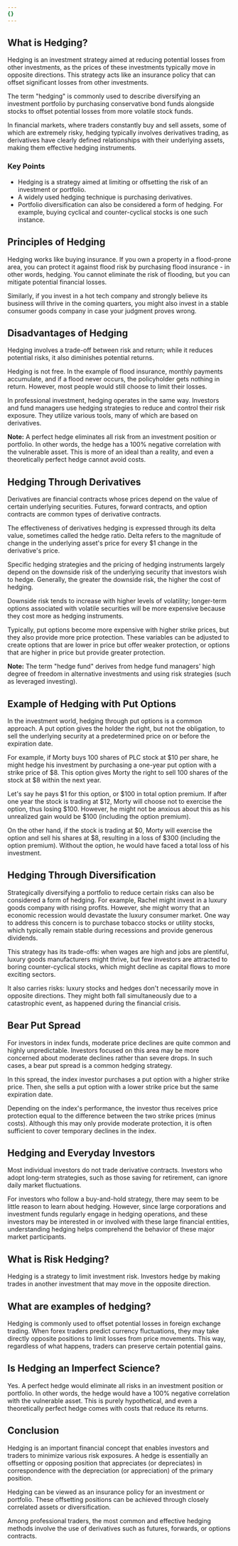 ```yaml
---
{}
---
```


## What is Hedging?

Hedging is an investment strategy aimed at reducing potential losses from other investments, as the prices of these investments typically move in opposite directions. This strategy acts like an insurance policy that can offset significant losses from other investments.

The term "hedging" is commonly used to describe diversifying an investment portfolio by purchasing conservative bond funds alongside stocks to offset potential losses from more volatile stock funds.

In financial markets, where traders constantly buy and sell assets, some of which are extremely risky, hedging typically involves derivatives trading, as derivatives have clearly defined relationships with their underlying assets, making them effective hedging instruments.

### Key Points

- Hedging is a strategy aimed at limiting or offsetting the risk of an investment or portfolio.
- A widely used hedging technique is purchasing derivatives.
- Portfolio diversification can also be considered a form of hedging. For example, buying cyclical and counter-cyclical stocks is one such instance.

## Principles of Hedging

Hedging works like buying insurance. If you own a property in a flood-prone area, you can protect it against flood risk by purchasing flood insurance - in other words, hedging. You cannot eliminate the risk of flooding, but you can mitigate potential financial losses.

Similarly, if you invest in a hot tech company and strongly believe its business will thrive in the coming quarters, you might also invest in a stable consumer goods company in case your judgment proves wrong.

## Disadvantages of Hedging

Hedging involves a trade-off between risk and return; while it reduces potential risks, it also diminishes potential returns.

Hedging is not free. In the example of flood insurance, monthly payments accumulate, and if a flood never occurs, the policyholder gets nothing in return. However, most people would still choose to limit their losses.

In professional investment, hedging operates in the same way. Investors and fund managers use hedging strategies to reduce and control their risk exposure. They utilize various tools, many of which are based on derivatives.

**Note:** A perfect hedge eliminates all risk from an investment position or portfolio. In other words, the hedge has a 100% negative correlation with the vulnerable asset. This is more of an ideal than a reality, and even a theoretically perfect hedge cannot avoid costs.

## Hedging Through Derivatives

Derivatives are financial contracts whose prices depend on the value of certain underlying securities. Futures, forward contracts, and option contracts are common types of derivative contracts.

The effectiveness of derivatives hedging is expressed through its delta value, sometimes called the hedge ratio. Delta refers to the magnitude of change in the underlying asset's price for every $1 change in the derivative's price.

Specific hedging strategies and the pricing of hedging instruments largely depend on the downside risk of the underlying security that investors wish to hedge. Generally, the greater the downside risk, the higher the cost of hedging.

Downside risk tends to increase with higher levels of volatility; longer-term options associated with volatile securities will be more expensive because they cost more as hedging instruments.

Typically, put options become more expensive with higher strike prices, but they also provide more price protection. These variables can be adjusted to create options that are lower in price but offer weaker protection, or options that are higher in price but provide greater protection.

**Note:** The term "hedge fund" derives from hedge fund managers' high degree of freedom in alternative investments and using risk strategies (such as leveraged investing).

## Example of Hedging with Put Options

In the investment world, hedging through put options is a common approach. A put option gives the holder the right, but not the obligation, to sell the underlying security at a predetermined price on or before the expiration date.

For example, if Morty buys 100 shares of PLC stock at $10 per share, he might hedge his investment by purchasing a one-year put option with a strike price of $8. This option gives Morty the right to sell 100 shares of the stock at $8 within the next year.

Let's say he pays $1 for this option, or $100 in total option premium. If after one year the stock is trading at $12, Morty will choose not to exercise the option, thus losing $100. However, he might not be anxious about this as his unrealized gain would be $100 (including the option premium).

On the other hand, if the stock is trading at $0, Morty will exercise the option and sell his shares at $8, resulting in a loss of $300 (including the option premium). Without the option, he would have faced a total loss of his investment.

## Hedging Through Diversification

Strategically diversifying a portfolio to reduce certain risks can also be considered a form of hedging. For example, Rachel might invest in a luxury goods company with rising profits. However, she might worry that an economic recession would devastate the luxury consumer market. One way to address this concern is to purchase tobacco stocks or utility stocks, which typically remain stable during recessions and provide generous dividends.

This strategy has its trade-offs: when wages are high and jobs are plentiful, luxury goods manufacturers might thrive, but few investors are attracted to boring counter-cyclical stocks, which might decline as capital flows to more exciting sectors.

It also carries risks: luxury stocks and hedges don't necessarily move in opposite directions. They might both fall simultaneously due to a catastrophic event, as happened during the financial crisis.

## Bear Put Spread

For investors in index funds, moderate price declines are quite common and highly unpredictable. Investors focused on this area may be more concerned about moderate declines rather than severe drops. In such cases, a bear put spread is a common hedging strategy.

In this spread, the index investor purchases a put option with a higher strike price. Then, she sells a put option with a lower strike price but the same expiration date.

Depending on the index's performance, the investor thus receives price protection equal to the difference between the two strike prices (minus costs). Although this may only provide moderate protection, it is often sufficient to cover temporary declines in the index.

## Hedging and Everyday Investors

Most individual investors do not trade derivative contracts. Investors who adopt long-term strategies, such as those saving for retirement, can ignore daily market fluctuations.

For investors who follow a buy-and-hold strategy, there may seem to be little reason to learn about hedging. However, since large corporations and investment funds regularly engage in hedging operations, and these investors may be interested in or involved with these large financial entities, understanding hedging helps comprehend the behavior of these major market participants.

## What is Risk Hedging?

Hedging is a strategy to limit investment risk. Investors hedge by making trades in another investment that may move in the opposite direction.

## What are examples of hedging?

Hedging is commonly used to offset potential losses in foreign exchange trading. When forex traders predict currency fluctuations, they may take directly opposite positions to limit losses from price movements. This way, regardless of what happens, traders can preserve certain potential gains.

## Is Hedging an Imperfect Science?

Yes. A perfect hedge would eliminate all risks in an investment position or portfolio. In other words, the hedge would have a 100% negative correlation with the vulnerable asset. This is purely hypothetical, and even a theoretically perfect hedge comes with costs that reduce its returns.

## Conclusion

Hedging is an important financial concept that enables investors and traders to minimize various risk exposures. A hedge is essentially an offsetting or opposing position that appreciates (or depreciates) in correspondence with the depreciation (or appreciation) of the primary position.

Hedging can be viewed as an insurance policy for an investment or portfolio. These offsetting positions can be achieved through closely correlated assets or diversification.

Among professional traders, the most common and effective hedging methods involve the use of derivatives such as futures, forwards, or options contracts.